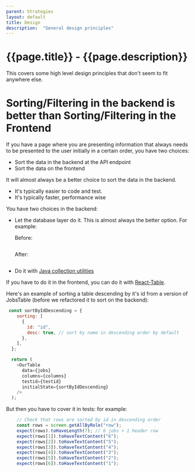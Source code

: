 ```yaml
---
parent: Strategies
layout: default
title: Design
description:  "General design principles"
---
```


# {{page.title}} - {{page.description}}

This covers some high level design principles that don't seem to fit anywhere else.

# Sorting/Filtering in the backend is better than Sorting/Filtering in the Frontend

If you have a page where you are presenting information that always needs to be presented to the user initially
in a certain order, you have two choices:

* Sort the data in the backend at the API endpoint
* Sort the data on the frontend

It will almost always be a better choice to sort the data in the backend.

* It's typically easier to code and test.  
* It's typically faster, performance wise

You have two choices in the backend:
* Let the database layer do it.  This is almost always the better option.  For example:

  Before:
  ```java
  ```

  After:
  ```java
  ```
  
* Do it with [Java collection utilities](https://ucsb-cs156.github.io/topics/java/java_sorting.html#how-to-sort-an-arrayliststring) 

If you have to do it in the frontend, you can do it with [React-Table](https://tanstack.com/table/latest/docs/guide/sorting).

Here's an example of sorting a table descending by it's id from a version of JobsTable (before we refactored it to sort on the backend):

```js
 const sortByIdDescending = {
    sorting: [
      {
        id: "id",
        desc: true, // sort by name in descending order by default
      },
    ],
  };

  return (
    <OurTable
      data={jobs}
      columns={columns}
      testid={testid}
      initialState={sortByIdDescending}
    />
  );
```

But then you have to cover it in tests: for example:

```js
    // Check that rows are sorted by id in descending order
    const rows = screen.getAllByRole("row");
    expect(rows).toHaveLength(7); // 6 jobs + 1 header row
    expect(rows[1]).toHaveTextContent("6");
    expect(rows[2]).toHaveTextContent("5");
    expect(rows[3]).toHaveTextContent("4");
    expect(rows[4]).toHaveTextContent("3");
    expect(rows[5]).toHaveTextContent("2");
    expect(rows[6]).toHaveTextContent("1");
```
